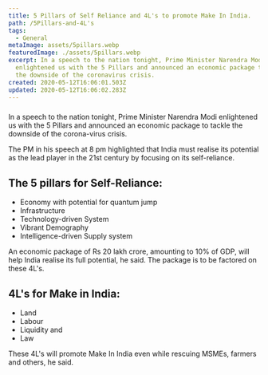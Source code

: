 ```yaml
---
title: 5 Pillars of Self Reliance and 4L's to promote Make In India.
path: /5Pillars-and-4L's
tags:
  - General
metaImage: assets/5pillars.webp
featuredImage: ./assets/5pillars.webp
excerpt: In a speech to the nation tonight, Prime Minister Narendra Modi
  enlightened us with the 5 Pillars and announced an economic package to tackle
  the downside of the coronavirus crisis.
created: 2020-05-12T16:06:01.503Z
updated: 2020-05-12T16:06:02.283Z
---
```

### <!--StartFragment-->

In a speech to the nation tonight, Prime Minister Narendra Modi enlightened us with the 5 Pillars and announced an economic package to tackle the downside of the corona-virus crisis.

The PM in his speech at 8 pm highlighted that India must realise its potential as the lead player in the 21st century by focusing on its self-reliance.

## The 5 pillars for Self-Reliance:

* Economy with potential for quantum jump
* Infrastructure
* Technology-driven System
* Vibrant Demography
* Intelligence-driven Supply system

An economic package of Rs 20 lakh crore, amounting to 10% of GDP, will help India realise its full potential, he said. The package is to be factored on these 4L's.

## 4L's for Make in India:

* Land
* Labour
* Liquidity and 
* Law 

These 4L's will promote Make In India even while rescuing MSMEs, farmers and others, he said.

<!--EndFragment-->